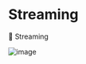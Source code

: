 # Streaming
🎥 Streaming


![image](https://github.com/Bruno-Ivan/Streaming/assets/126531075/89e61e92-a888-48a4-abcd-6722b2a60f99)
